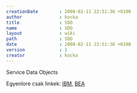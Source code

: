 ```yaml
---
creationDate        : 2008-02-11 22:51:36 +0100 
author              : kocka 
title               : SDO 
name                : SDO 
layout              : wiki 
path                : SDO 
date                : 2008-02-11 22:51:36 +0100 
version             : 1 
creator             : kocka 
---
```

Service Data Objects

Egyenlore csak linkek: [IBM](http://www-106.ibm.com/developerworks/java/library/j-commonj-sdowmt/), 
[BEA](http://dev2dev.bea.com/technologies/commonj/sdo/index.jsp)
